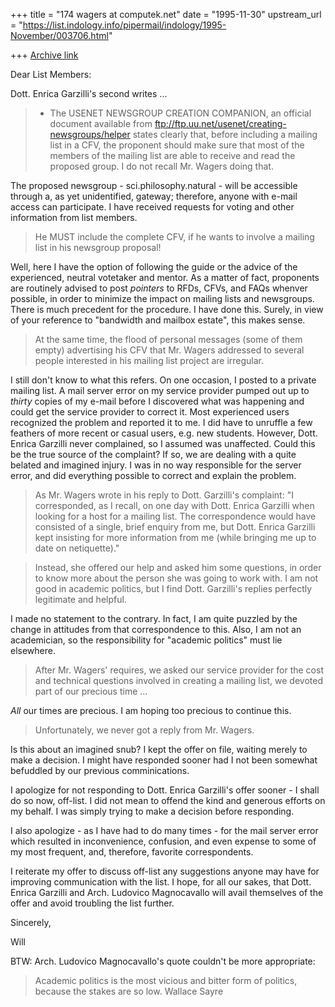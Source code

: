 +++
title = "174 wagers at computek.net"
date = "1995-11-30"
upstream_url = "https://list.indology.info/pipermail/indology/1995-November/003706.html"

+++
[Archive link](https://list.indology.info/pipermail/indology/1995-November/003706.html)

Dear List Members:

Dott. Enrica Garzilli's second writes ...

>- The USENET NEWSGROUP CREATION COMPANION, an official document available
>  from ftp://ftp.uu.net/usenet/creating-newsgroups/helper states
>  clearly that, before including a mailing list in a CFV, the proponent
>  should make sure that most of the members of the mailing list are able to
>  receive and read the proposed group. I do not recall Mr. Wagers doing
>  that.

The proposed newsgroup - sci.philosophy.natural - will be accessible
through a, as yet unidentified, gateway; therefore, anyone with e-mail
access can participate. I have received requests for voting and other
information from list members.

>  He MUST include the complete CFV, if he wants to involve a mailing list
>  in his newsgroup proposal!

Well, here I have the option of following the guide or the advice of the
experienced, neutral votetaker and mentor. As a matter of fact, proponents
are routinely advised to post *pointers* to RFDs, CFVs, and FAQs whenver
possible, in order to minimize the impact on mailing lists and newsgroups.
There is much precedent for the procedure. I have done this. Surely, in
view of your reference to "bandwidth and mailbox estate", this makes sense.

>  At the same time, the flood of personal messages (some of them empty)
>  advertising his CFV that Mr. Wagers addressed to several people
>  interested in his mailing list project are irregular.

I still don't know to what this refers. On one occasion, I posted to a
private mailing list. A mail server error on my service provider pumped out
up to *thirty* copies of my e-mail before I discovered what was happening
and could get the service provider to correct it. Most experienced users
recognized the problem and reported it to me. I did have to unruffle a few
feathers of more recent or casual users, e.g. new students. However, Dott.
Enrica Garzilli never complained, so I assumed was unaffected. Could this
be the true source of the complaint? If so, we are dealing with a quite
belated and imagined injury. I was in no way responsible for the server
error, and did everything possible to correct and explain the problem.

>As Mr. Wagers wrote in his reply to Dott. Garzilli's complaint:
>"I corresponded, as I recall, on one day with Dott. Enrica Garzilli when
>looking for a host for a mailing list. The correspondence would have
>consisted of a single, brief enquiry from me, but Dott. Enrica Garzilli
>kept insisting for more information from me (while bringing me up to date
>on netiquette)."

>Instead, she offered our help and asked him some questions, in
>order to know more about the person she was going to work with. I am not
>good in academic politics, but I find Dott. Garzilli's replies perfectly
>legitimate and helpful.

I made no statement to the contrary. In fact, I am quite puzzled by the
change in attitudes from that correspondence to this. Also, I am not an
academician, so the responsibility for "academic politics" must lie
elsewhere.

>After Mr. Wagers' requires, we asked our service provider for the cost and
>technical questions involved in creating a mailing list, we devoted part
>of our precious time ...

*All* our times are precious. I am hoping too precious to continue this.

> Unfortunately, we never got a reply from Mr. Wagers.

Is this about an imagined snub? I kept the offer on file, waiting merely to
make a decision. I might have responded sooner had I not been somewhat
befuddled by our previous comminications.

I apologize for not responding to Dott. Enrica Garzilli's offer sooner - I
shall do so now, off-list. I did not mean to offend the kind and generous
efforts on my behalf. I was simply trying to make a decision before
responding.

I also apologize - as I have had to do many times - for the mail server
error which resulted in inconvenience, confusion, and even expense to some
of my most frequent, and, therefore, favorite correspondents.

I reiterate my offer to discuss off-list any suggestions anyone may have
for improving communication with the list. I hope, for all our sakes, that
Dott. Enrica Garzilli and Arch. Ludovico Magnocavallo will avail themselves
of the offer and avoid troubling the list further.

Sincerely,

Will

BTW: Arch. Ludovico Magnocavallo's quote couldn't be more appropriate:

>   Academic politics is the most vicious and bitter form of politics,
>   because the stakes are so low.
>                              Wallace Sayre







